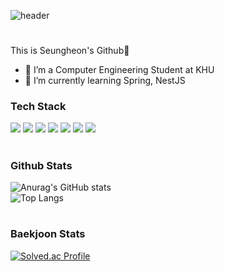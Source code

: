 ![header](https://capsule-render.vercel.app/api?text=WELCOME!&type=soft)
#
<div align="center>
  
### This is Seungheon's Github👋

  - 🔭 I’m a Computer Engineering Student at KHU
  - 🌱 I’m currently learning Spring, NestJS

### Tech Stack
  <div>
    <img src="https://img.shields.io/badge/java-007396?style=for-the-badge&logo=java&logoColor=white"> 
    <img src="https://img.shields.io/badge/javascript-F7DF1E?style=for-the-badge&logo=javascript&logoColor=black"> 
    <img src="https://img.shields.io/badge/node.js-339933?style=for-the-badge&logo=Node.js&logoColor=white">
    <img src="https://img.shields.io/badge/spring-6DB33F?style=for-the-badge&logo=spring&logoColor=white"> 
    <img src="https://img.shields.io/badge/mysql-4479A1?style=for-the-badge&logo=mysql&logoColor=white"> 
    <img src="https://img.shields.io/badge/amazonaws-232F3E?style=for-the-badge&logo=amazonaws&logoColor=white"> 
    <img src="https://img.shields.io/badge/nestjs-E0234E?style=for-the-badge&logo=NestJS&logoColor=white"> 
  </div>
  
 #
  ### Github Stats
  ![Anurag's GitHub stats](https://github-readme-stats.vercel.app/api?username=seungheon123&show_icons=true&theme=tokyonight)
  <br>
  ![Top Langs](https://github-readme-stats.vercel.app/api/top-langs/?username=seungheon123&layout=compact&theme=tokyonight)

#
  ### Baekjoon Stats
[![Solved.ac Profile](http://mazassumnida.wtf/api/generate_badge?boj=seungheon01230)](https://solved.ac/seungheon01230)

</div>


<!--
**seungheon123/seungheon123** is a ✨ _special_ ✨ repository because its `README.md` (this file) appears on your GitHub profile.

Here are some ideas to get you started:

- 💬 Ask me about ...
- 📫 How to reach me: ...
- 😄 Pronouns: ...
- ⚡ Fun fact: ...
-->



